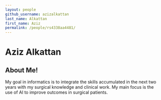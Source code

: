 ```yaml
---
layout: people
github_username: azizalkattan
last_name: Alkattan
first_name: Aziz
permalink: /people/rs4338aa4481/
---
```

# Aziz Alkattan

## About Me!
My goal in informatics is to integrate the skills accumulated in the next two years with my surgical knowledge and clinical work. My main focus is the use of AI to improve outcomes in surgical patients.